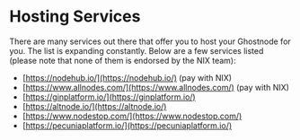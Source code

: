 # Hosting Services

There are many services out there that offer you to host your Ghostnode for you. The list is expanding constantly. Below are a few services listed \(please note that none of them is endorsed by the NIX team\):

* [https://nodehub.io/](https://nodehub.io/) \(pay with NIX\)
* [https://www.allnodes.com/](https://www.allnodes.com/) \(pay with NIX\)
* [https://ginplatform.io/](https://ginplatform.io/)
* [https://altnode.io/](https://altnode.io/)
* [https://www.nodestop.com/](https://www.nodestop.com/)
* [https://pecuniaplatform.io/](https://pecuniaplatform.io/)



